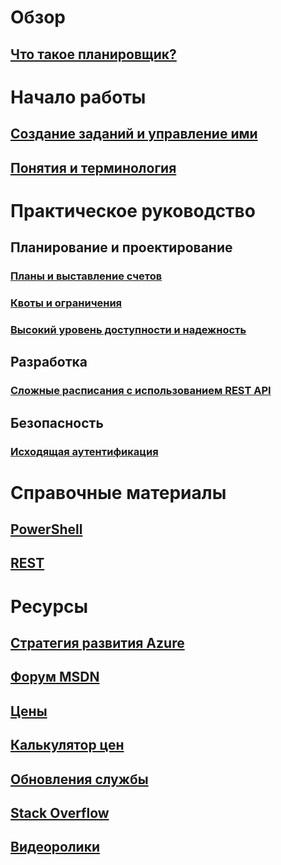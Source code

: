 

# Обзор
## [Что такое планировщик?](scheduler-intro.md)

# Начало работы
## [Создание заданий и управление ими](scheduler-get-started-portal.md)
## [Понятия и терминология](scheduler-concepts-terms.md)

# Практическое руководство
## Планирование и проектирование
### [Планы и выставление счетов](scheduler-plans-billing.md)
### [Квоты и ограничения](scheduler-limits-defaults-errors.md)
### [Высокий уровень доступности и надежность](scheduler-high-availability-reliability.md)

## Разработка
### [Сложные расписания с использованием REST API](scheduler-advanced-complexity.md)


## Безопасность
### [Исходящая аутентификация](scheduler-outbound-authentication.md)

# Справочные материалы
## [PowerShell](/powershell/module/azurerm.scheduler)
## [REST](/rest/api/scheduler)

# Ресурсы
## [Стратегия развития Azure](https://azure.microsoft.com/roadmap/?category=monitoring-management)
## [Форум MSDN](https://social.msdn.microsoft.com/Forums/home?forum=azurescheduler)
## [Цены](https://azure.microsoft.com/pricing/details/scheduler/)
## [Калькулятор цен](https://azure.microsoft.com/pricing/calculator/)
## [Обновления службы](https://azure.microsoft.com/updates/?product=scheduler)
## [Stack Overflow](http://stackoverflow.com/questions/tagged/azure-scheduler)
## [Видеоролики](https://azure.microsoft.com/documentation/videos/index/?services=scheduler)



